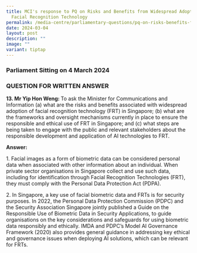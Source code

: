 ```yaml
---
title: MCI's response to PQ on Risks and Benefits from Widespread Adoption of
  Facial Recognition Technology
permalink: /media-centre/parliamentary-questions/pq-on-risks-benefits-from-face-recognition-technology/
date: 2024-03-04
layout: post
description: ""
image: ""
variant: tiptap
---
```

<h3>Parliament Sitting on 4 March 2024</h3>
<h3>QUESTION FOR WRITTEN ANSWER</h3>
<p><strong>13. Mr Yip Hon Weng: </strong>To ask the Minister for Communications
and Information (a) what are the risks and benefits associated with widespread
adoption of facial recognition technology (FRT) in Singapore; (b) what
are the frameworks and oversight mechanisms currently in place to ensure
the responsible and ethical use of FRT in Singapore; and (c) what steps
are being taken to engage with the public and relevant stakeholders about
the responsible development and application of AI technologies to FRT.</p>
<p><strong>Answer: </strong>
</p>
<p>1. Facial images as a form of biometric data can be considered personal
data when associated with other information about an individual. When private
sector organisations in Singapore collect and use such data, including
for identification through Facial Recognition Technologies (FRT), they
must comply with the Personal Data Protection Act (PDPA).</p>
<p>2. In Singapore, a key use of facial biometric data and FRTs is for security
purposes. In 2022, the Personal Data Protection Commission (PDPC) and the
Security Association Singapore jointly published a Guide on the Responsible
Use of Biometric Data in Security Applications, to guide organisations
on the key considerations and safeguards for using biometric data responsibly
and ethically. IMDA and PDPC’s Model AI Governance Framework (2020) also
provides general guidance in addressing key ethical and governance issues
when deploying AI solutions, which can be relevant for FRTs.</p>